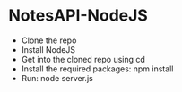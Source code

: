 # NotesAPI-NodeJS
* Clone the repo
* Install NodeJS 
* Get into the cloned repo using cd
* Install the required packages: npm install
* Run: node server.js
